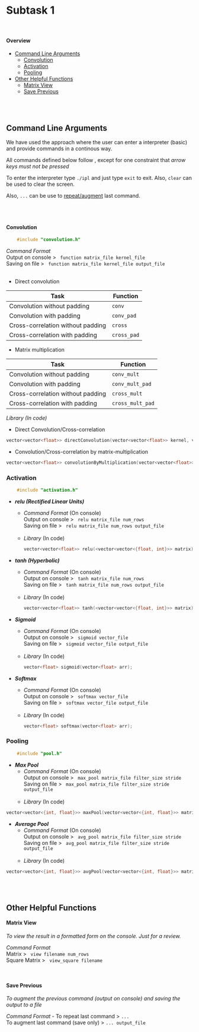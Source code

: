 # Subtask 1
<br>

#### Overview
  - [Command Line Arguments](#command-line-arguments)
    -   [Convolution](#convolution)
    -   [Activation](#activation)
    -   [Pooling](#pooling)
  - [Other Helpful Functions](#other-helpful-functions)
      - [Matrix View](#matrix-view)
      - [Save Previous](#save-previous)

<br><br>

## Command Line Arguments

We have used the approach where the user can enter a interpreter (basic) and provide commands in a continous way. <br>

All commands defined below follow , except for one constraint that *arrow keys must not be pressed*<br>

To enter the interpreter type `./ipl` and just type `exit` to exit. Also, `clear` can be used to clear the screen.

Also, `...` can be use to [repeat/augment](#save-previous) last command.

<br><br>

#### Convolution

```cpp
    #include "convolution.h"
```

_Command Format_ <br>
Output on console > ` function matrix_file kernel_file` <br>
Saving on file > ` function matrix_file kernel_file output_file` <br><br>

- Direct convolution

Task | Function
------------ | -------------
Convolution without padding | ```conv```
Convolution with padding | ```conv_pad```
Cross-correlation without padding | ```cross```
Cross-correlation with padding | ```cross_pad```


- Matrix multiplication

Task | Function
------------ | -------------
Convolution without padding | ```conv_mult```
Convolution with padding | ```conv_mult_pad```
Cross-correlation without padding | ```cross_mult```
Cross-correlation with padding | ```cross_mult_pad```


_Library (In code)_

- Direct Convolution/Cross-correlation

```cpp
vector<vector<float>> directConvolution(vector<vector<float>> kernel, vector<vector<float>> matrix, bool convolution, bool padding=false)
```

 - Convolution/Cross-correlation by matrix-multiplication

```cpp
vector<vector<float>> convolutionByMultiplication(vector<vector<float>> kernel, vector<vector<float>> matrix, bool convolution, bool padding=false)
```


### Activation

```cpp
    #include "activation.h"
```


- ***relu (Rectified Linear Units)***
    - _Command Format_ (On console) <br>
        Output on console > ` relu matrix_file num_rows` <br>
        Saving on file > ` relu matrix_file num_rows output_file` <br><br>
    -  _Library_ (In code)<br>
        ```cpp
        vector<vector<float>> relu(<vector<vector<{float, int}>> matrix);
        ```

- ***tanh (Hyperbolic)***
    - _Command Format_ (On console) <br>
        Output on console > ` tanh matrix_file num_rows` <br>
        Saving on file > ` tanh matrix_file num_rows output_file` <br><br>
    -  _Library_ (In code)<br>
        ```cpp
        vector<vector<float>> tanh(<vector<vector<{float, int}>> matrix);
        ```

- ***Sigmoid***
    - _Command Format_ (On console) <br>
        Output on console > ` sigmoid vector_file` <br>
        Saving on file > ` sigmoid vector_file output_file` <br><br>
    -  _Library_ (In code)<br>
        ```cpp
        vector<float> sigmoid(vector<float> arr);
        ```

- ***Softmax***
    - _Command Format_ (On console) <br>
        Output on console > ` softmax vector_file` <br>
        Saving on file > ` softmax vector_file output_file` <br><br>
    -  _Library_ (In code)<br>
        ```cpp
        vector<float> softmax(vector<float> arr);
        ```

### Pooling
```cpp
    #include "pool.h"
```

- ***Max Pool***<br>
    - _Command Format_ (On console) <br>
        Output on console > ` max_pool matrix_file filter_size stride` <br>
        Saving on file > ` max_pool matrix_file filter_size stride output_file` <br><br>
    -  _Library_ (In code)

```cpp
vector<vector<{int, float}>> maxPool(vector<vector<{int, float}>> matrix, int filterSize = 2, int stride = 2 );
```

- ***Average Pool***
    - _Command Format_ (On console) <br>
        Output on console > ` avg_pool matrix_file filter_size stride` <br>
        Saving on file > ` avg_pool matrix_file filter_size stride output_file` <br><br>
    -  _Library_ (In code)

```cpp
vector<vector<{int, float}>> avgPool(vector<vector<{int, float}>> matrix, int filterSize = 2, int stride = 2 );
```

<br><br>

## Other Helpful Functions

#### Matrix View

_To view the result in a formatted form on the console. Just for a review._

_Command Format_ <br>
    Matrix  > ` view filename num_rows` <br>
    Square Matrix  > ` view_square filename`

<br>

#### Save Previous

_To augment the previous command (output on console) and saving the output to a file_

_Command Format_ -
    To repeat last command  >  `...` <br>
    To augment last command (save only) > `... output_file`
